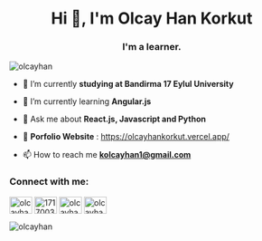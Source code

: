 <h1 align="center">Hi 👋, I'm Olcay Han Korkut</h1>
<h3 align="center">I'm a learner.</h3>

<p align="left"> <img src="https://komarev.com/ghpvc/?username=olcayhan&label=Profile%20views&color=0e75b6&style=flat" alt="olcayhan" /> </p>

- 🔭 I’m currently **studying at Bandirma 17 Eylul University**

- 🌱 I’m currently learning **Angular.js**

- 💬 Ask me about **React.js, Javascript and Python**

- 🔭 **Porfolio Website** : https://olcayhankorkut.vercel.app/

- 📫 How to reach me **kolcayhan1@gmail.com**

<h3 align="left">Connect with me:</h3>
<p align="left">
<a href="https://linkedin.com/in/olcayhan" target="blank"><img align="center" src="https://raw.githubusercontent.com/rahuldkjain/github-profile-readme-generator/master/src/images/icons/Social/linked-in-alt.svg" alt="olcayhan" height="30" width="40" /></a>
<a href="https://stackoverflow.com/users/17170039" target="blank"><img align="center" src="https://raw.githubusercontent.com/rahuldkjain/github-profile-readme-generator/master/src/images/icons/Social/stack-overflow.svg" alt="17170039" height="30" width="40" /></a>
<a href="https://instagram.com/olcayhankk" target="blank"><img align="center" src="https://raw.githubusercontent.com/rahuldkjain/github-profile-readme-generator/master/src/images/icons/Social/instagram.svg" alt="olcayhankk" height="30" width="40" /></a>
<a href="https://www.hackerrank.com/olcayhan" target="blank"><img align="center" src="https://raw.githubusercontent.com/rahuldkjain/github-profile-readme-generator/master/src/images/icons/Social/hackerrank.svg" alt="olcayhan" height="30" width="40" /></a>
</p>

<p><img align="left" src="https://github-readme-stats.vercel.app/api/top-langs?username=olcayhan&show_icons=true&locale=en&layout=compact" alt="olcayhan" /></p>


